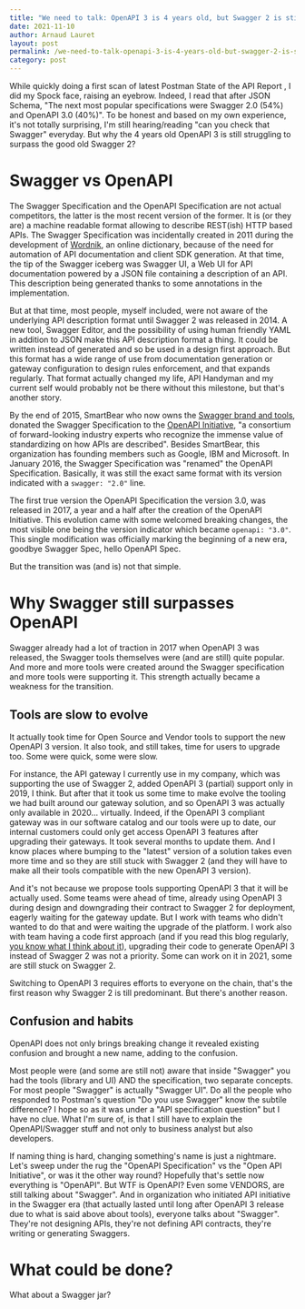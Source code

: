```yaml
---
title: "We need to talk: OpenAPI 3 is 4 years old, but Swagger 2 is still predominant"
date: 2021-11-10
author: Arnaud Lauret
layout: post
permalink: /we-need-to-talk-openapi-3-is-4-years-old-but-swagger-2-is-still-predominant/
category: post
---
```


While quickly doing a first scan of latest Postman State of the API Report , I did my Spock face, raising an eyebrow.
Indeed, I read that after JSON Schema, "The next most popular specifications were Swagger 2.0 (54%) and OpenAPI 3.0 (40%)".
To be honest and based on my own experience, it's not totally surprising, I'm still hearing/reading "can you check that Swagger" everyday.
But why the 4 years old OpenAPI 3 is still struggling to surpass the good old Swagger 2?
<!--more-->

# Swagger vs OpenAPI

The Swagger Specification and the OpenAPI Specification are not actual competitors, the latter is the most recent version of the former.
It is (or they are) a machine readable format allowing to describe REST(ish) HTTP based APIs.
The Swagger Specification was incidentally created in 2011 during the development of [Wordnik](https://www.wordnik.com/), an online dictionary, because of the need for automation of API documentation and client SDK generation.
At that time, the tip of the Swagger iceberg was Swagger UI, a Web UI for API documentation powered by a JSON file containing a description of an API.
This description being generated thanks to some annotations in the implementation.

But at that time, most people, myself included, were not aware of the underlying API description format until Swagger 2 was released in 2014.
A new tool, Swagger Editor, and the possibility of using human friendly YAML in addition to JSON make this API description format a thing.
It could be written instead of generated and so be used in a design first approach.
But this format has a wide range of use from documentation generation or gateway configuration to design rules enforcement, and that expands regularly.
That format actually changed my life, API Handyman and my current self would probably not be there without this milestone, but that's another story.

By the end of 2015, SmartBear who now owns the [Swagger brand and tools](https://swagger.io/), donated the Swagger Specification to the [OpenAPI Initiative](https://www.openapis.org/), "a consortium of forward-looking industry experts who recognize the immense value of standardizing on how APIs are described". Besides SmartBear, this organization has founding members such as Google, IBM and Microsoft.
In January 2016, the Swagger Specification was "renamed" the OpenAPI Specification.
Basically, it was still the exact same format with its version indicated with a `swagger: "2.0"` line.

The first true version the OpenAPI Specification the version 3.0, was released in 2017, a year and a half after the creation of the OpenAPI Initiative.
This evolution came with some welcomed breaking changes, the  most visible one being the version indicator which became `openapi: "3.0"`.
This single modification was officially marking the beginning of a new era, goodbye Swagger Spec, hello OpenAPI Spec.

But the transition was (and is) not that simple. 

# Why Swagger still surpasses OpenAPI

Swagger already had a lot of traction in 2017 when OpenAPI 3 was released, the Swagger tools themselves were (and are still) quite popular.
And more and more tools were created around the Swagger specification and more tools were supporting it.
This strength actually became a weakness for the transition.

## Tools are slow to evolve

It actually took time for Open Source and Vendor tools to support the new OpenAPI 3 version.
It also took, and still takes, time for users to upgrade too. 
Some were quick, some were slow.

For instance, the API gateway I currently use in my company, which was supporting the use of Swagger 2, added OpenAPI 3 (partial) support only in 2019, I think.
But after that it took us some time to make evolve the tooling we had built around our gateway solution, and so OpenAPI 3 was actually only available in 2020... virtually.
Indeed, if the OpenAPI 3 compliant gateway was in our software catalog and our tools were up to date, our internal customers could only get access OpenAPI 3 features after upgrading their gateways.
It took several months to update them.
And I know places where bumping to the "latest" version of a solution takes even more time and so they are still stuck with Swagger 2 (and they will have to make all their tools compatible with the new OpenAPI 3 version).

And it's not because we propose tools supporting OpenAPI 3 that it will be actually used.
Some teams were ahead of time, already using OpenAPI 3 during design and downgrading their contract to Swagger 2 for deployment, eagerly waiting for the gateway update.
But I work with teams who didn't wanted to do that and were waiting the upgrade of the platform.
I work also with team having a code first approach (and if you read this blog regularly, [you know what I think about it](/6-reasons-why-generating-openapi-from-code-when-designing-and-documenting-apis-sucks/)), upgrading their code to generate OpenAPI 3 instead of Swagger 2 was not a priority.
Some can work on it in 2021, some are still stuck on Swagger 2.

Switching to OpenAPI 3 requires efforts to everyone on the chain, that's the first reason why Swagger 2 is till predominant.
But there's another reason.

## Confusion and habits

OpenAPI does not only brings breaking change it revealed existing confusion and brought a new name, adding to the confusion.

Most people were (and some are still not) aware that inside "Swagger" you had the tools (library and UI) AND the specification, two separate concepts.
For most people "Swagger" is actually "Swagger UI".
Do all the people who responded to Postman's question "Do you use Swagger" know the subtile difference?
I hope so as it was under a "API specification question" but I have no clue.
What I'm sure of, is that I still have to explain the OpenAPI/Swagger stuff and not only to business analyst but also developers.

If naming thing is hard, changing something's name is just a nightmare.
Let's sweep under the rug the "OpenAPI Specification" vs the "Open API Initiative", or was it the other way round?
Hopefully that's settle now everything is "OpenAPI".
But WTF is OpenAPI?
Even some VENDORS, are still talking about "Swagger".
And in organization who initiated API initiative in the Swagger era (that actually lasted until long after OpenAPI 3 release due to what is said above about tools), everyone talks about "Swagger".
They're not designing APIs, they're not defining API contracts, they're writing or generating Swaggers.


# What could be done?

What about a Swagger jar?
